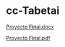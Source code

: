 # cc-Tabetai
[Proyecto Final.docx](https://github.com/Kokoluc7/cc-Tabetai/files/7665988/Proyecto.Final.docx)


[Proyecto Final.pdf](https://github.com/Kokoluc7/cc-Tabetai/files/7665991/Proyecto.Final.pdf)
